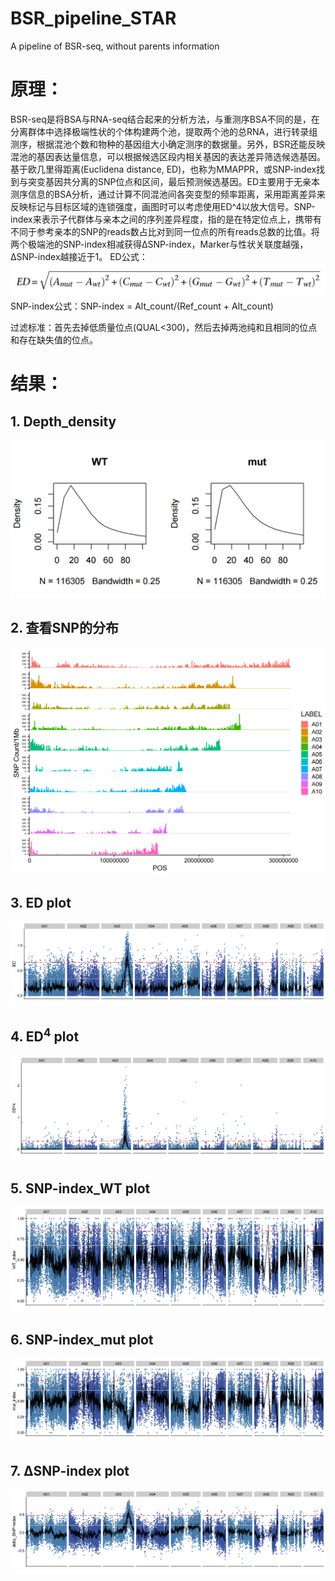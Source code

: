 # BSR_pipeline_STAR
A pipeline of BSR-seq, without parents information
# 原理：
BSR-seq是将BSA与RNA-seq结合起来的分析方法，与重测序BSA不同的是，在分离群体中选择极端性状的个体构建两个池，提取两个池的总RNA，进行转录组测序，根据混池个数和物种的基因组大小确定测序的数据量。另外，BSR还能反映混池的基因表达量信息，可以根据候选区段内相关基因的表达差异筛选候选基因。基于欧几里得距离(Euclidena distance, ED)，也称为MMAPPR，或SNP-index找到与突变基因共分离的SNP位点和区间，最后预测候选基因。ED主要用于无亲本测序信息的BSA分析，通过计算不同混池间各突变型的频率距离，采用距离差异来反映标记与目标区域的连锁强度，画图时可以考虑使用ED^4以放大信号。SNP-index来表示子代群体与亲本之间的序列差异程度，指的是在特定位点上，携带有不同于参考亲本的SNP的reads数占比对到同一位点的所有reads总数的比值。将两个极端池的SNP-index相减获得ΔSNP-index，Marker与性状关联度越强，ΔSNP-index越接近于1。
ED公式：![image](https://github.com/LiuBinhahaha/Figs/blob/main/BSR_pipeline/ED1.png)
SNP-index公式：SNP-index = Alt_count/(Ref_count + Alt_count)

过滤标准：首先去掉低质量位点(QUAL<300)，然后去掉两池纯和且相同的位点和存在缺失值的位点。

# 结果：
## 1. Depth_density
![image](https://github.com/LiuBinhahaha/Figs/blob/main/BSR_pipeline/depth_desity.png)

## 2. 查看SNP的分布
![image](https://github.com/LiuBinhahaha/Figs/blob/main/BSR_pipeline/SNP_distribution_histogram.png)

## 3. ED plot
![image](https://github.com/LiuBinhahaha/Figs/blob/main/BSR_pipeline/SWL6_ED.png)

## 4. ED<sup>4</sup> plot
![image](https://github.com/LiuBinhahaha/Figs/blob/main/BSR_pipeline/SWL6_ED4.png)

## 5. SNP-index_WT plot
![image](https://github.com/LiuBinhahaha/Figs/blob/main/BSR_pipeline/SWL6_WT_index.png)

## 6. SNP-index_mut plot
![image](https://github.com/LiuBinhahaha/Figs/blob/main/BSR_pipeline/SWL6_mut_index.png)

## 7. ΔSNP-index plot
![image](https://github.com/LiuBinhahaha/Figs/blob/main/BSR_pipeline/SWL6_delta_SNP-index.png)
